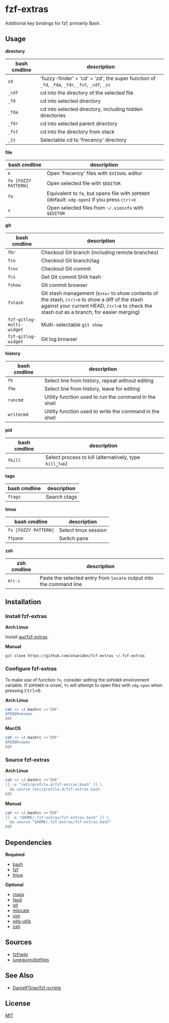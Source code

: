 fzf-extras
==========

Additional key bindings for fzf, primarily Bash.

Usage
-----

**directory**

bash cmdline              | description
---                       | ---
`zd`                      | 'fuzzy-finder' + 'cd' = 'zd', the super function of `_fd`, `_fda`, `_fdr`, `_fst`, `_cdf`, `_zz`
`_cdf`                    | cd into the directory of the selected file
`_fd`                     | cd into selected directory
`_fda`                    | cd into selected directory, including hidden directories
`_fdr`                    | cd into selected parent directory
`_fst`                    | cd into the directory from stack
`_zz`                     | Selectable cd to 'frecency' directory

**file**

bash cmdline              | description
---                       | ---
`e`                       | Open 'frecency' files with `$VISUAL` editor
`fe [FUZZY PATTERN]`      | Open selected file with `$EDITOR`
`fo`                      | Equivalent to `fe`, but opens file with `$OPENER` (default: `xdg-open`) if you press <kbd>Ctrl+O</kbd>
`v`                       | Open selected files from `~/.viminfo` with `$EDITOR`

**git**

bash cmdline              | description
---                       | ---
`fbr`                     | Checkout Git branch (including remote branches)
`fco`                     | Checkout Git branch/tag
`fcoc`                    | Checkout Git commit
`fcs`                     | Get Git commit SHA hash
`fshow`                   | Git commit browser
`fstash`                  | Git stash management (<kbd>Enter</kbd> to show contents of the stash, <kbd>Ctrl+D</kbd> to show a diff of the stash against your current HEAD, <kbd>Ctrl+B</kbd> to check the stash out as a branch, for easier merging)
`fzf-gitlog-multi-widget` | Multi-selectable `git show`
`fzf-gitlog-widget`       | Git log browser

**history**

bash cmdline              | description
---                       | ---
`fh`                      | Select line from history, repeat without editing
`fhe`                     | Select line from history, leave for editing
`runcmd`                  | Utility function used to run the command in the shell
`writecmd`                | Utility function used to write the command in the shell

**pid**

bash cmdline              | description
---                       | ---
`fkill`                   | Select process to kill (alternatively, type `kill`˽<kbd>Tab</kbd>)

**tags**

bash cmdline              | description
---                       | ---
`ftags`                   | Search ctags

**tmux**

bash cmdline              | description
---                       | ---
`fs [FUZZY PATTERN]`      | Select tmux session
`ftpane`                  | Switch pane

**zsh**

zsh cmdline               | description
---                       | ---
<kbd>Alt-i</kbd>          | Paste the selected entry from `locate` output into the command line


Installation
------------

### Install fzf-extras

**Arch Linux**

Install [aur/fzf-extras](https://aur.archlinux.org/packages/fzf-extras).

**Manual**

```sh
git clone https://github.com/atweiden/fzf-extras ~/.fzf-extras
```

### Configure fzf-extras

To make use of function `fo`, consider setting the `$OPENER` environment
variable. If `$OPENER` is unset, `fo` will attempt to open files with
`xdg-open` when pressing <kbd>Ctrl+O</kbd>.

**Arch Linux**

```sh
cat >> ~/.bashrc <<'EOF'
OPENER=mimeo
EOF
```

**MacOS**

```sh
cat >> ~/.bashrc <<'EOF'
OPENER=open
EOF
```

### Source fzf-extras

**Arch Linux**

```sh
cat >> ~/.bashrc <<'EOF'
[[ -e "/etc/profile.d/fzf-extras.bash" ]] \
  && source /etc/profile.d/fzf-extras.bash
EOF
```

**Manual**

```sh
cat >> ~/.bashrc <<'EOF'
[[ -e "$HOME/.fzf-extras/fzf-extras.bash" ]] \
  && source "$HOME/.fzf-extras/fzf-extras.bash"
EOF
```


Dependencies
------------

**Required**

- [bash](https://www.gnu.org/software/bash/)
- [fzf](https://github.com/junegunn/fzf)
- [tmux](https://github.com/tmux/tmux)

**Optional**

- [ctags](https://github.com/universal-ctags/ctags)
- [fasd](https://github.com/clvv/fasd)
- [git](https://git-scm.com/)
- [mlocate](https://pagure.io/mlocate)
- [vim](https://www.vim.org/)
- [xdg-utils](https://www.freedesktop.org/wiki/Software/xdg-utils/)
- [zsh](https://www.zsh.org/)


Sources
-------

- [fzf/wiki](https://github.com/junegunn/fzf/wiki)
- [junegunn/dotfiles](https://github.com/junegunn/dotfiles)


See Also
--------

- [DanielFGray/fzf-scripts](https://github.com/DanielFGray/fzf-scripts)


License
-------

[MIT](LICENSE)
